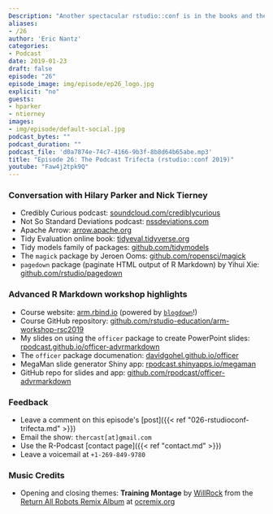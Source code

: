```yaml
---
Description: "Another spectacular rstudio::conf is in the books and the R-Podcast has tons of insights to share!  We kick off our coverage with a three-podcast crossover as I am joined by Credibly Curious co-host Nick Tierny and Not So Standard Deviations co-host Hilary Parker!  We discuss our impressions of the conference and where we'd like to see R go in 2019.  Plus I share how my journey to the Advanced R-Markdown workshop is a testament to the welcoming and openness that the R community offers. This is just the beginning of our coverage and I hope you enjoy this episode!"  
aliases:
- /26
author: 'Eric Nantz'
categories:
- Podcast
date: 2019-01-23
draft: false
episode: "26"
episode_image: img/episode/ep26_logo.jpg
explicit: "no"
guests:
- hparker
- ntierney
images:
- img/episode/default-social.jpg
podcast_bytes: ""
podcast_duration: ""
podcast_file: 'd0a7874e-74c7-4166-9b3f-8b8d64b65abe.mp3'
title: "Episode 26: The Podcast Trifecta (rstudio::conf 2019)"
youtube: "Faw4j2tpk9Q"
---
```


### Conversation with Hilary Parker and Nick Tierney

* Credibly Curious podcast: [soundcloud.com/crediblycurious](https://soundcloud.com/crediblycurious)
* Not So Standard Deviations podcast: [nssdeviations.com](http://nssdeviations.com/)
* Apache Arrow: [arrow.apache.org](https://arrow.apache.org/)
* Tidy Evaluation online book: [tidyeval.tidyverse.org](https://tidyeval.tidyverse.org/)
* Tidy models family of packages: [github.com/tidymodels](https://github.com/tidymodels)
* The `magick` package by Jeroen Ooms: [github.com/ropensci/magick](https://github.com/ropensci/magick)
* `pagedown` package (paginate HTML output of R Markdown) by Yihui Xie: [github.com/rstudio/pagedown](https://github.com/rstudio/pagedown)

### Advanced R Markdown workshop highlights

* Course website: [arm.rbind.io](https://arm.rbind.io/) (powered by [`blogdown`](https://bookdown.org/yihui/blogdown/)!)
* Course GitHub repository: [github.com/rstudio-education/arm-workshop-rsc2019](https://github.com/rstudio-education/arm-workshop-rsc2019)
* My slides on using the `officer` package to create PowerPoint slides: [rpodcast.github.io/officer-advrmarkdown](https://rpodcast.github.io/officer-advrmarkdown)
* The `officer` package documenation: [davidgohel.github.io/officer](https://davidgohel.github.io/officer/)
* MegaMan slide generator Shiny app: [rpodcast.shinyapps.io/megaman](https://rpodcast.shinyapps.io/megaman/)
* GitHub repo for slides and app: [github.com/rpodcast/officer-advrmarkdown](https://github.com/rpodcast/officer-advrmarkdown)

### Feedback

- Leave a comment on this episode's [post]({{< ref "026-rstudioconf-trifecta.md" >}})
- Email the show: `thercast[at]gmail.com`
- Use the R-Podcast [contact page]({{< ref "contact.md" >}})
- Leave a voicemail at `+1-269-849-9780`

### Music Credits

- Opening and closing themes: __Training Montage__ by [WillRock](http://ocremix.org/artist/5043/willrock)  from the [Return All Robots Remix Album](http://ocremix.org/events/returnallrobots/) at [ocremix.org](http://ocremix.org/)
